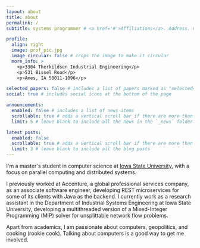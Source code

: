 ```yaml
---
layout: about
title: about
permalink: /
subtitle: systems programmer # <a href='#'>Affiliations</a>. Address. Contacts. Motto. Etc.

profile:
  align: right
  image: prof_pic.jpg
  image_circular: false # crops the image to make it circular
  more_info: >
    <p>3304 Therkildsen Industrial Engineering</p>
    <p>531 Bissel Road</p>
    <p>Ames, IA 50011-1096</p>

selected_papers: false # includes a list of papers marked as "selected={true}"
social: true # includes social icons at the bottom of the page

announcements:
  enabled: false # includes a list of news items
  scrollable: true # adds a vertical scroll bar if there are more than 3 news items
  limit: 5 # leave blank to include all the news in the `_news` folder

latest_posts:
  enabled: false
  scrollable: true # adds a vertical scroll bar if there are more than 3 new posts items
  limit: 3 # leave blank to include all the blog posts
---
```


I'm a master's student in computer science at [Iowa State University](https://iastate.edu), with a focus on parallel computing and distributed systems. 

I previously worked at Accenture, a global professional services company, as an associate software engineer, developing REST microservices for some of its clients with Java as the backend. I currently work as a research assistant in the Department of Industrial Systems Engineering at Iowa State University, developing a multithreaded version of a Mixed-Integer Programming (MIP) solver for unsplittable network flow problems.

Apart from academics, I am passionate about computers, geopolitics, and cooking (rookie cook). Talking about computers is a good way to get me involved.
